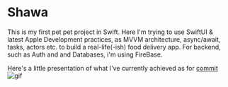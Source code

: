 #  Shawa

This is my first pet pet project in Swift. Here I'm trying to use SwiftUI & latest Apple Development practices, as MVVM architecture, async/await, tasks, actors etc. to build a real-life(-ish) food delivery app. For backend, such as Auth and and Databases, i'm using FireBase.

Here's a little presentation of what I've currently achieved as for [commit](https://github.com/vasilevsky007/Shawa/commit/c929265cca0bbbbb9d726b41144584c2bc3190c7)
![gif](https://www.dropbox.com/scl/fi/ygq70q49foq3u4q95501y/2023-10-28-09.46.00.gif?rlkey=irn9fphykefpvy5ldo04mrqyi&raw=1)
